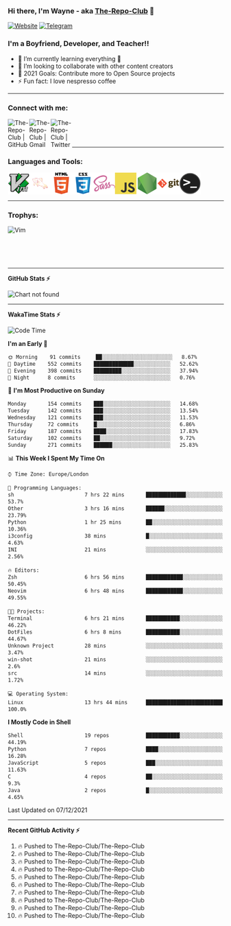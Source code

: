 ### Hi there, I'm Wayne - aka [The-Repo-Club][website] 👋

[![Website](https://img.shields.io/website?label=github.com/The-Repo-Club/&color=orange&style=flat-square&url=https://github.com/The-Repo-Club/)][website]
[![Telegram](https://img.shields.io/badge/Chat%20on-Telegram-orange.svg?color=orange&logo=telegram&style=flat-square)][telegram]

### I'm a Boyfriend, Developer, and Teacher!!

- 🌱 I’m currently learning everything 🤣
- 👯 I’m looking to collaborate with other content creators
- 🥅 2021 Goals: Contribute more to Open Source projects
- ⚡ Fun fact: I love nespresso coffee

---
### Connect with me:

[<img align="left" alt="The-Repo-Club | GitHub" width="50px" src="https://img.icons8.com/nolan/64/github.png" />][website]
[<img align="left" alt="The-Repo-Club | Gmail" width="50px" src="https://img.icons8.com/nolan/64/gmail.png" />][email]
[<img align="left" alt="The-Repo-Club | Twitter" width="50px" src="https://img.icons8.com/nolan/64/telegram-app.png" />][telegram]

[website]: https://github.com/The-Repo-Club/
[email]: mailto:wayne6324@gmail.com
[telegram]: https://t.me/TheRepoClub

<br />
<br />
<br />

---
### Languages and Tools:

<img align="left" alt="Vim" width="50px" src="https://raw.githubusercontent.com/github/explore/80688e429a7d4ef2fca1e82350fe8e3517d3494d/topics/vim/vim.png" />
<img align="left" alt="Fish" width="50px" src="https://raw.githubusercontent.com/github/explore/80688e429a7d4ef2fca1e82350fe8e3517d3494d/topics/fish/fish.png" />
<img align="left" alt="HTML5" width="50px" src="https://raw.githubusercontent.com/github/explore/80688e429a7d4ef2fca1e82350fe8e3517d3494d/topics/html/html.png" />
<img align="left" alt="CSS3" width="50px" src="https://raw.githubusercontent.com/github/explore/80688e429a7d4ef2fca1e82350fe8e3517d3494d/topics/css/css.png" />
<img align="left" alt="Sass" width="50px" src="https://raw.githubusercontent.com/github/explore/80688e429a7d4ef2fca1e82350fe8e3517d3494d/topics/sass/sass.png" />
<img align="left" alt="JavaScript" width="50px" src="https://raw.githubusercontent.com/github/explore/80688e429a7d4ef2fca1e82350fe8e3517d3494d/topics/javascript/javascript.png" />
<img align="left" alt="Node.js" width="50px" src="https://raw.githubusercontent.com/github/explore/80688e429a7d4ef2fca1e82350fe8e3517d3494d/topics/nodejs/nodejs.png" />
<img align="left" alt="Git" width="50px" src="https://raw.githubusercontent.com/github/explore/80688e429a7d4ef2fca1e82350fe8e3517d3494d/topics/git/git.png" />
<img align="left" alt="Terminal" width="50px" src="https://raw.githubusercontent.com/github/explore/80688e429a7d4ef2fca1e82350fe8e3517d3494d/topics/terminal/terminal.png" />

<br />
<br />
<br />

---
### Trophys:

<img align="left" alt="Vim" width="1200px" src="https://github-profile-trophy.vercel.app/?username=The-Repo-Club&theme=dracula&margin-w=8&margin-h=8&column=8" />

---

<br />
<br />
<br />
<br />

---
**GitHub Stats ⚡**

![Chart not found](https://github-readme-stats.vercel.app/api?username=The-Repo-Club&theme=tokyonight&show_icons=true&count_private=true&hide_border=true&include_all_commits=true&custom_title=The-Repo-Club%27s+GitHub+Stats)


---
**WakaTime Stats ⚡**

<!--START_SECTION:waka-->
![Code Time](http://img.shields.io/badge/Code%20Time-275%20hrs%2023%20mins-blue)

**I'm an Early 🐤** 

```text
🌞 Morning    91 commits     ██░░░░░░░░░░░░░░░░░░░░░░░   8.67% 
🌆 Daytime    552 commits    █████████████░░░░░░░░░░░░   52.62% 
🌃 Evening    398 commits    █████████░░░░░░░░░░░░░░░░   37.94% 
🌙 Night      8 commits      ░░░░░░░░░░░░░░░░░░░░░░░░░   0.76%

```
📅 **I'm Most Productive on Sunday** 

```text
Monday       154 commits    ███░░░░░░░░░░░░░░░░░░░░░░   14.68% 
Tuesday      142 commits    ███░░░░░░░░░░░░░░░░░░░░░░   13.54% 
Wednesday    121 commits    ███░░░░░░░░░░░░░░░░░░░░░░   11.53% 
Thursday     72 commits     █░░░░░░░░░░░░░░░░░░░░░░░░   6.86% 
Friday       187 commits    ████░░░░░░░░░░░░░░░░░░░░░   17.83% 
Saturday     102 commits    ██░░░░░░░░░░░░░░░░░░░░░░░   9.72% 
Sunday       271 commits    ██████░░░░░░░░░░░░░░░░░░░   25.83%

```


📊 **This Week I Spent My Time On** 

```text
⌚︎ Time Zone: Europe/London

💬 Programming Languages: 
sh                       7 hrs 22 mins       █████████████░░░░░░░░░░░░   53.7% 
Other                    3 hrs 16 mins       ██████░░░░░░░░░░░░░░░░░░░   23.79% 
Python                   1 hr 25 mins        ██░░░░░░░░░░░░░░░░░░░░░░░   10.36% 
i3config                 38 mins             █░░░░░░░░░░░░░░░░░░░░░░░░   4.63% 
INI                      21 mins             ░░░░░░░░░░░░░░░░░░░░░░░░░   2.56%

🔥 Editors: 
Zsh                      6 hrs 56 mins       ████████████░░░░░░░░░░░░░   50.45% 
Neovim                   6 hrs 48 mins       ████████████░░░░░░░░░░░░░   49.55%

🐱‍💻 Projects: 
Terminal                 6 hrs 21 mins       ███████████░░░░░░░░░░░░░░   46.22% 
DotFiles                 6 hrs 8 mins        ███████████░░░░░░░░░░░░░░   44.67% 
Unknown Project          28 mins             ░░░░░░░░░░░░░░░░░░░░░░░░░   3.47% 
win-shot                 21 mins             ░░░░░░░░░░░░░░░░░░░░░░░░░   2.6% 
src                      14 mins             ░░░░░░░░░░░░░░░░░░░░░░░░░   1.72%

💻 Operating System: 
Linux                    13 hrs 44 mins      █████████████████████████   100.0%

```

**I Mostly Code in Shell** 

```text
Shell                    19 repos            ███████████░░░░░░░░░░░░░░   44.19% 
Python                   7 repos             ████░░░░░░░░░░░░░░░░░░░░░   16.28% 
JavaScript               5 repos             ███░░░░░░░░░░░░░░░░░░░░░░   11.63% 
C                        4 repos             ██░░░░░░░░░░░░░░░░░░░░░░░   9.3% 
Java                     2 repos             █░░░░░░░░░░░░░░░░░░░░░░░░   4.65%

```



 Last Updated on 07/12/2021
<!--END_SECTION:waka-->

---

**Recent GitHub Activity :zap:**

<!--START_SECTION:activity-->
1. 🔥 Pushed to The-Repo-Club/The-Repo-Club
2. 🔥 Pushed to The-Repo-Club/The-Repo-Club
3. 🔥 Pushed to The-Repo-Club/The-Repo-Club
4. 🔥 Pushed to The-Repo-Club/The-Repo-Club
5. 🔥 Pushed to The-Repo-Club/The-Repo-Club
6. 🔥 Pushed to The-Repo-Club/The-Repo-Club
7. 🔥 Pushed to The-Repo-Club/The-Repo-Club
8. 🔥 Pushed to The-Repo-Club/The-Repo-Club
9. 🔥 Pushed to The-Repo-Club/The-Repo-Club
10. 🔥 Pushed to The-Repo-Club/The-Repo-Club
<!--END_SECTION:activity-->